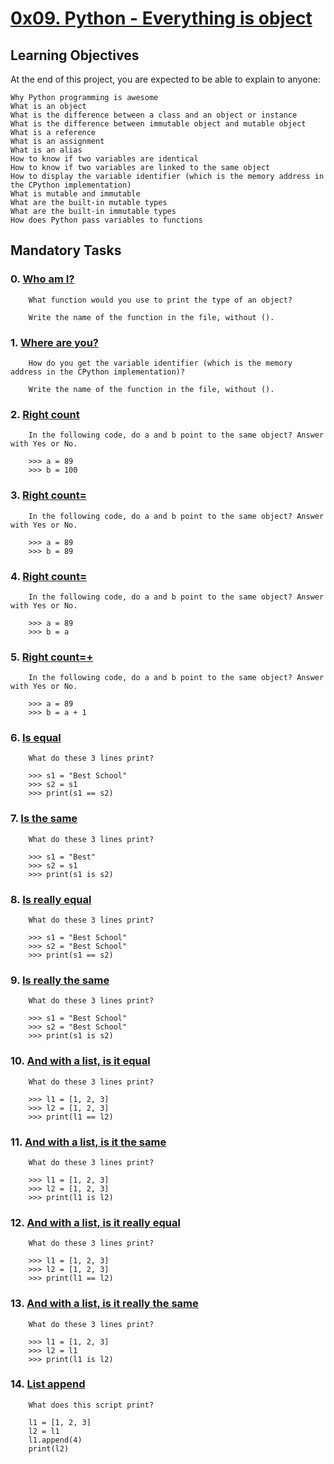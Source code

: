 # [0x09. Python - Everything is object]()

## Learning Objectives

At the end of this project, you are expected to be able to explain to anyone:

    Why Python programming is awesome
    What is an object
    What is the difference between a class and an object or instance
    What is the difference between immutable object and mutable object
    What is a reference
    What is an assignment
    What is an alias
    How to know if two variables are identical
    How to know if two variables are linked to the same object
    How to display the variable identifier (which is the memory address in the CPython implementation)
    What is mutable and immutable
    What are the built-in mutable types
    What are the built-in immutable types
    How does Python pass variables to functions

## Mandatory Tasks

### 0. [Who am I?]()

        What function would you use to print the type of an object?

        Write the name of the function in the file, without ().

### 1. [Where are you?]()

        How do you get the variable identifier (which is the memory address in the CPython implementation)?

        Write the name of the function in the file, without ().

### 2. [Right count]()

        In the following code, do a and b point to the same object? Answer with Yes or No.

        >>> a = 89
        >>> b = 100

### 3. [Right count=]()

        In the following code, do a and b point to the same object? Answer with Yes or No.

        >>> a = 89
        >>> b = 89

### 4. [Right count=]()

        In the following code, do a and b point to the same object? Answer with Yes or No.

        >>> a = 89
        >>> b = a

### 5. [Right count=+]()

        In the following code, do a and b point to the same object? Answer with Yes or No.

        >>> a = 89
        >>> b = a + 1

### 6. [Is equal]()

        What do these 3 lines print?

        >>> s1 = "Best School"
        >>> s2 = s1
        >>> print(s1 == s2)

### 7. [Is the same]()

        What do these 3 lines print?

        >>> s1 = "Best"
        >>> s2 = s1
        >>> print(s1 is s2)

### 8. [Is really equal]()

        What do these 3 lines print?

        >>> s1 = "Best School"
        >>> s2 = "Best School"
        >>> print(s1 == s2)

### 9. [Is really the same]()

        What do these 3 lines print?

        >>> s1 = "Best School"
        >>> s2 = "Best School"
        >>> print(s1 is s2)

### 10. [And with a list, is it equal]()

        What do these 3 lines print?

        >>> l1 = [1, 2, 3]
        >>> l2 = [1, 2, 3] 
        >>> print(l1 == l2)

### 11. [And with a list, is it the same]()

        What do these 3 lines print?

        >>> l1 = [1, 2, 3]
        >>> l2 = [1, 2, 3] 
        >>> print(l1 is l2)

### 12. [And with a list, is it really equal]()

        What do these 3 lines print?

        >>> l1 = [1, 2, 3]
        >>> l2 = [1, 2, 3] 
        >>> print(l1 == l2)

### 13. [And with a list, is it really the same]()

        What do these 3 lines print?

        >>> l1 = [1, 2, 3]
        >>> l2 = l1 
        >>> print(l1 is l2)

### 14. [List append]()

        What does this script print?

        l1 = [1, 2, 3]
        l2 = l1
        l1.append(4)
        print(l2)

